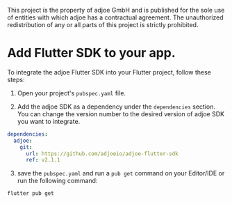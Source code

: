 This project is the property of adjoe GmbH and is published for the sole use of entities with which adjoe has a contractual agreement.
The unauthorized redistribution of any or all parts of this project is strictly prohibited.

# Add Flutter SDK to your app.

To integrate the adjoe Flutter SDK into your Flutter project, follow these steps:

1. Open your project's `pubspec.yaml` file.

2. Add the adjoe SDK as a dependency under the `dependencies` section. You can change the version number to the desired version of adjoe SDK you want to integrate.


```yaml
dependencies:
  adjoe:
    git:
      url: https://github.com/adjoeio/adjoe-flutter-sdk
      ref: v2.1.1
```
3. save the `pubspec.yaml` and run a `pub get` command on your Editor/IDE or run the following command:
```
flutter pub get
```
